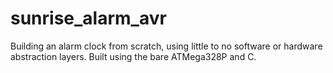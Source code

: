 # sunrise_alarm_avr
Building an alarm clock from scratch, using little to no software or hardware abstraction layers. Built using the bare ATMega328P and C.
